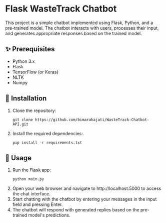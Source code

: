 # Flask WasteTrack Chatbot

This project is a simple chatbot implemented using Flask, Python, and a pre-trained model. The chatbot interacts with users, processes their input, and generates appropriate responses based on the trained model.

## ✨ Prerequisites

- Python 3.x
- Flask
- TensorFlow (or Keras)
- NLTK
- Numpy

## 🤖 Installation

1. Clone the repository:
   ```shell
   git clone https://github.com/bimarakajati/WasteTrack-Chatbot-API.git
   ```

2. Install the required dependencies:
    ```shell
    pip install -r requirements.txt
    ```

## 💁‍ Usage

1. Run the Flask app:
   ```shell
   python main.py
   ```
2. Open your web browser and navigate to http://localhost:5000 to access the chat interface.
3. Start chatting with the chatbot by entering your messages in the input field and pressing Enter.
4. The chatbot will respond with generated replies based on the pre-trained model's predictions.